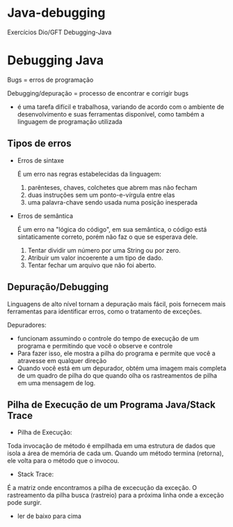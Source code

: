 # Java-debugging
Exercícios Dio/GFT Debugging-Java

# Debugging Java

Bugs = erros de programação

Debugging/depuração = processo de encontrar e corrigir bugs
 - é uma tarefa difícil e trabalhosa, variando de acordo com o ambiente de desenvolvimento e suas ferramentas disponível, como também a linguagem de programação 
 utilizada

## Tipos de erros

- Erros de sintaxe

  É um erro nas regras estabelecidas da linguagem:
  1. parênteses, chaves, colchetes que abrem mas não fecham
  2. duas instruções sem um ponto-e-vírgula entre elas
  3. uma palavra-chave sendo usada numa posição inesperada

- Erros de semântica

  É um erro na "lógica do código", em sua semântica, o código está sintaticamente correto, porém não faz o que se esperava dele.
  1. Tentar dividir um número por uma String ou por zero.
  2. Atribuir um valor incoerente a um tipo de dado.
  3. Tentar fechar um arquivo que não foi aberto.

## Depuração/Debugging

Linguagens de alto nível tornam a depuração mais fácil, pois fornecem mais ferramentas para identificar erros, como o tratamento de exceções.

Depuradores:
- funcionam assumindo o controle do tempo de execução de um programa e permitindo que você o observe e controle 
- Para fazer isso, ele mostra a pilha do programa e permite que você a atravesse em qualquer direção
- Quando você está em um depurador, obtém uma imagem mais completa de um quadro de pilha do que quando olha os rastreamentos de pilha em uma mensagem de log.

## Pilha de Execução de um Programa Java/Stack Trace

- Pilha de Execução:

Toda invocação de método é empilhada em uma estrutura de dados que isola a área de memória de cada um. Quando um método termina (retorna), ele volta para o método que 
o invocou.

- Stack Trace:

É a matriz onde encontramos a pilha de excecução da exceção. O rastreamento da pilha busca (rastreio) para a próxima linha onde a exceção pode surgir.

* ler de baixo para cima 
